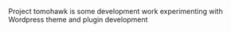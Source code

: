 Project tomohawk is some development work experimenting with Wordpress theme and plugin development
